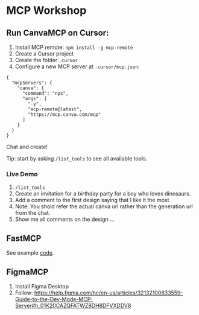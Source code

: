 # MCP Workshop

## Run CanvaMCP on Cursor:

1. Install MCP remote: `npm install -g mcp-remote`
2. Create a Cursor project
3. Create the folder `.cursor`
4. Configure a new MCP server at `.cursor/mcp.json`:
```
{
  "mcpServers": {
    "canva": {
      "command": "npx",
      "args": [
        "-y",
        "mcp-remote@latest",
        "https://mcp.canva.com/mcp"
      ]
    }
  }
}
```

Chat and create!

Tip: start by asking `/list_tools` to see all available tools.

### Live Demo
1. `/list_tools`
2. Create an invitation for a birthday party for a boy who loves dinosaurs.
3. Add a comment to the first design saying that I like it the most.
4.   Note: You shold refer the actual canva url rather than the generation url from the chat.
5. Show me all comments on the design ...

## FastMCP

See example [code](https://github.com/lica-world/DesignMCP/blob/main/mcp-server/server.py).

## FigmaMCP

1. Install Figma Desktop
2. Follow: https://help.figma.com/hc/en-us/articles/32132100833559-Guide-to-the-Dev-Mode-MCP-Server#h_01K20CAZQFATWZ8DH8DFVXDDV8


